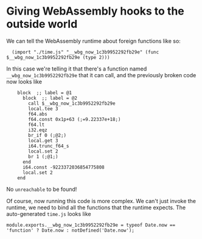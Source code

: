 # Giving WebAssembly hooks to the outside world

We can tell the WebAssembly runtime about foreign functions like so:
```
  (import "./time.js" "__wbg_now_1c3b9952292fb29e" (func $__wbg_now_1c3b9952292fb29e (type 2)))
```

In this case we're telling it that there's a function named `__wbg_now_1c3b9952292fb29e` that it can call,
and the previously broken code now looks like
```
    block  ;; label = @1
      block  ;; label = @2
        call $__wbg_now_1c3b9952292fb29e
        local.tee 3
        f64.abs
        f64.const 0x1p+63 (;=9.22337e+18;)
        f64.lt
        i32.eqz
        br_if 0 (;@2;)
        local.get 3
        i64.trunc_f64_s
        local.set 2
        br 1 (;@1;)
      end
      i64.const -9223372036854775808
      local.set 2
    end
```

No `unreachable` to be found!


Of course, now running this code is more complex. We can't just invoke the runtime, we need to bind all
the functions that the runtime expects. The auto-generated `time.js` looks like
```
module.exports.__wbg_now_1c3b9952292fb29e = typeof Date.now == 'function' ? Date.now : notDefined('Date.now');
```
